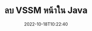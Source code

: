 ---
############################# Static ############################
layout: "auto-gen-merger"
date: 2022-10-18T10:22:40
draft: false
otherformats: dotm dotx epub html mht mhtml odp ods odt one otp ott pdf pps ppsx ppt

############################# Head ############################
head_title: "ลบ VSSM หน้าใน Java"
head_description: "ลบหรือลบหน้าเดียวหรือคอลเลกชันของหน้าจากไฟล์ VSSM ใน Java โดยเปลี่ยนลำดับหน้าโดยใช้ API การควบรวมเอกสาร"

############################# Header ############################
title: "ลบ VSSM หน้าใน Java"
description: "ลบ VSSM หน้าที่มีโค้ด Java สองสามบรรทัด"
bg_image: "https://cms.admin.containerize.com/templates/aspose/App_Themes/V3/images/bg/header1.png"
bg_overlay: false
button:
    enable: true
    icon: "fas fa-arrow-down"
    label: "ดาวน์โหลด ทดลองใช้ฟรี"
    link: "https://downloads.groupdocs.com/merger/java"

############################# SubMenu ############################
submenu:
    enable: true

    left:
        img_alt: "GroupDocs.Merger for Java"
        image: "https://cms.admin.containerize.com/templates/groupdocs/images/product-logos/90x90-noborder/groupdocs-merger-java.png"
        product: "GroupDocs.Merger"
        platform: "Java"

    middle:
        button:

            # button loop
            - link: "https://apireference.groupdocs.com/merger/java"
              text: "การอ้างอิง API"

            # button loop
            - link: "https://github.com/groupdocs-merger"
              text: "ตัวอย่างโค้ด"

            # button loop
            - link: "https://products.groupdocs.app/merger/family"
              text: "การสาธิตสด"

            # button loop
            - link: "https://purchase.groupdocs.com/pricing/merger/java"
              text: "ราคา"

    right:
        link_download: "https://downloads.groupdocs.com/merger"
        link_learn: "https://docs.groupdocs.com/merger/java"
        link_buy: "https://purchase.groupdocs.com"

############################# About ############################
about:
    enable: true
    title: "เกี่ยวกับ GroupDocs.Merger for Java API"
    content: |
        [GroupDocs.Merger for Java](/th/merger/java/) นำเสนอวิธีการง่ายๆ ในการผสานและแยกระหว่างรูปแบบเอกสารที่หลากหลาย รวมถึง PDF, Microsoft Office (Word, Excel, PowerPoint) , OneNote), OpenDocument, HTML, รูปภาพ และอื่นๆ อีกมากมายภายในแอปพลิเคชัน Java ด้วยการเพิ่มโค้ดเพียงไม่กี่บรรทัด ดำเนินการเอกสารหลายอย่าง เช่น ย้าย ลบ หมุน สลับ แยก หรือเปลี่ยนการวางแนวของหน้าภายในเอกสาร API การรวมเอกสารยังรองรับการแสดงตัวอย่างหน้าเอกสารเป็นรูปภาพเพื่อวิเคราะห์โครงสร้างเอกสาร การจัดรูปแบบ และเนื้อหาบนหน้า
        
        GroupDocs.Merger API เป็นตัวเลือกที่เหมาะสมสำหรับโซลูชันองค์กรที่ต้องการคุณสมบัติการลบหน้าไฟล์ API เหล่านี้ได้รับการสนับสนุนอย่างดีบนระบบปฏิบัติการและแพลตฟอร์มหลักทั้งหมด รวมทั้ง J2SE 7.0 (1.7), J2SE 8.0 (1.8), Java 10

############################# Steps ############################
steps:
    enable: true
    title_left: "ลบหน้าไฟล์ VSSM ใน Java"
    content_left: |
        [GroupDocs.Merger for Java](/th/merger/java/) ช่วยให้นักพัฒนา Java ลบหน้าเดียวหรือบางหน้าภายใน VSSM ได้อย่างง่ายดาย ไฟล์โดยใช้ขั้นตอนง่ายๆ ไม่กี่ขั้นตอน
        
        * เริ่มต้น **RemoveOptions** ด้วยหมายเลขหน้าที่จะลบ
        * สร้างอินสแตนซ์ใหม่ของ **การควบรวมกิจการ** และส่งผ่านเส้นทางเอกสารต้นทางเป็นพารามิเตอร์ตัวสร้าง
        * เรียก **removePages** และส่งออบเจ็กต์ **RemoveOptions**
        * โทร **บันทึก** และระบุเส้นทางของไฟล์เพื่อบันทึกเอกสารผลลัพธ์

    title_right: "ความต้องการของระบบ"
    content_right: |
        GroupDocs.Merger for Java APIs ได้รับการสนับสนุนบนแพลตฟอร์มและระบบปฏิบัติการหลักทั้งหมด ก่อนดำเนินการโค้ดด้านล่าง โปรดตรวจสอบให้แน่ใจว่าคุณได้ติดตั้งข้อกำหนดเบื้องต้นต่อไปนี้ไว้ในระบบของคุณแล้ว

        * ระบบปฏิบัติการ: Microsoft Windows, Linux, MacOS
        * สภาพแวดล้อมการพัฒนา: NetBeans, IntelliJ IDEA, Eclipse
        * กรอบงาน: J2SE 7.0 (1.7), J2SE 8.0 (1.8), Java 10
        * ดาวน์โหลด GroupDocs.Merger for Java เวอร์ชันล่าสุดจาก [Maven](https://repository.groupdocs.com/webapp/#/artifacts/browse/tree/General/repo/com/groupdocs/groupdocs-merger)
         
    code: |
     {{% merger/additional-styles %}}
     {{< merger/code-merger title="วิธีลบหน้าไฟล์ VSSM โดยใช้โค้ดตัวอย่าง Java">}}

        ```java    
        // ลบหน้าไฟล์ VSSM โดยใช้ GroupDocs.Merger API
        // เริ่มต้นคลาส RemoveOptions ด้วยหมายเลขหน้าที่เลือก
        RemoveOptions removeOptions = new RemoveOptions(new int[] { 3, 6 });

        // ยกตัวอย่างการควบรวมกิจการด้วยการป้อนข้อมูล VSSM เอกสาร
        Merger merger = new Merger("input.vssm");

        // เรียกเมธอด removePages และส่งออบเจ็กต์ RemoveOptions ไปยังมัน
        merger.removePages(removeOptions);
    
        // เรียกวิธีการบันทึกและส่งเส้นทางไฟล์ที่ต้องการเพื่อบันทึกเอกสารส่งออก
        merger.save("output.vssm");
        ```
     {{< /merger/code-merger >}}

############################# Demos ############################
demos:
    enable: true
    title: "การสาธิตสด - ลบ VSSM เพจออนไลน์"
    content: |
       นำหน้าไฟล์ VSSM ออกทันทีโดยไปที่เว็บไซต์ [GroupDocs.Merger Live Demos](https://products.groupdocs.app/splitter/remove-pages/vssm)
       การสาธิตสดมีประโยชน์ดังต่อไปนี้
        
############################# About Formats ############################
about_formats:
    enable: true

############################# More Formats ############################
more_formats:
    enable: true
    title: "ลบหน้าจากรูปแบบเอกสารอื่น"
    content: |
        Java การควบรวมเอกสารและ API แยกสำหรับรูปแบบไฟล์และรูปภาพ ลบรูปแบบไฟล์ยอดนิยมบางรูปแบบตามที่ระบุไว้ด้านล่าง

############################# Back to top ###############################
back_to_top:
    enable: true
---